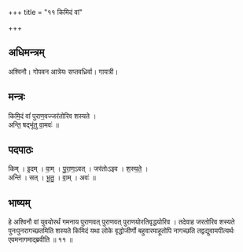 +++
title = "११ किमिदं वां"

+++
## अधिमन्त्रम्
अश्विनौ। गोपवन आत्रेयः सप्तवध्रिर्वा। गायत्री।

## मन्त्रः
किमि॒दं वां॑ पुराण॒वज्जर॑तोरिव शस्यते ।  
अन्ति॒ षद्भू॑तु वा॒मवः॑ ॥

## पदपाठः
किम् । इ॒दम् । वा॒म् । पु॒रा॒ण॒ऽवत् । जर॑तोःऽइव । श॒स्य॒ते॒ ।  
अन्ति॑ । सत् । भू॒तु॒ । वा॒म् । अवः॑ ॥

## भाष्यम्
हे अश्विनौ वां युवयोरर्थं गमनाय पुराणवत् पुराणवत् पुराणयोरतिवृद्धयोरिव । तदेवाह जरतोरिव शस्यते पुनःपुनरागच्छतमिति शस्यते किमिदं यथा लोके वृद्धोजीर्णो बहुवारमाहूतोपि नागच्छति तद्वद्युवामपीत्यर्थः एवमनागमाद्ब्रवीति ॥ ११ ॥
